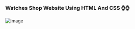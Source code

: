 <h3> Watches Shop Website Using HTML And CSS ⌚⌚ </h3>

![image](https://i.pinimg.com/originals/fe/7f/1c/fe7f1c6ee979dfc365665ef7eea73839.gif)
